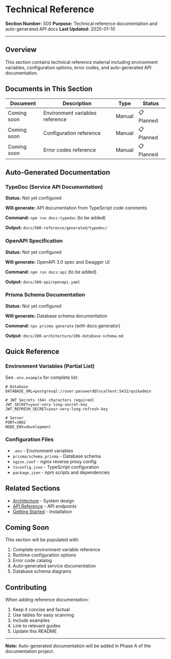 # Technical Reference

**Section Number:** 500
**Purpose:** Technical reference documentation and auto-generated API docs
**Last Updated:** 2025-01-10

---

## Overview

This section contains technical reference material including environment variables, configuration options, error codes, and auto-generated API documentation.

## Documents in This Section

| Document | Description | Type | Status |
|----------|-------------|------|--------|
| Coming soon | Environment variables reference | Manual | 📋 Planned |
| Coming soon | Configuration reference | Manual | 📋 Planned |
| Coming soon | Error codes reference | Manual | 📋 Planned |

## Auto-Generated Documentation

### TypeDoc (Service API Documentation)

**Status:** Not yet configured

**Will generate:** API documentation from TypeScript code comments

**Command:** `npm run docs:typedoc` (to be added)

**Output:** `docs/500-reference/generated/typedoc/`

### OpenAPI Specification

**Status:** Not yet configured

**Will generate:** OpenAPI 3.0 spec and Swagger UI

**Command:** `npm run docs:api` (to be added)

**Output:** `docs/300-api/openapi.yaml`

### Prisma Schema Documentation

**Status:** Not yet configured

**Will generate:** Database schema documentation

**Command:** `npx prisma generate` (with docs generator)

**Output:** `docs/200-architecture/206-database-schema.md`

## Quick Reference

### Environment Variables (Partial List)

See `.env.example` for complete list:

```env
# Database
DATABASE_URL=postgresql://user:password@localhost:5432/quikadmin

# JWT Secrets (64+ characters required)
JWT_SECRET=your-very-long-secret-key
JWT_REFRESH_SECRET=your-very-long-refresh-key

# Server
PORT=3002
NODE_ENV=development
```

### Configuration Files

- `.env` - Environment variables
- `prisma/schema.prisma` - Database schema
- `nginx.conf` - nginx reverse proxy config
- `tsconfig.json` - TypeScript configuration
- `package.json` - npm scripts and dependencies

## Related Sections

- [Architecture](../200-architecture/) - System design
- [API Reference](../300-api/) - API endpoints
- [Getting Started](../100-getting-started/) - Installation

## Coming Soon

This section will be populated with:
1. Complete environment variable reference
2. Runtime configuration options
3. Error code catalog
4. Auto-generated service documentation
5. Database schema diagrams

## Contributing

When adding reference documentation:
1. Keep it concise and factual
2. Use tables for easy scanning
3. Include examples
4. Link to relevant guides
5. Update this README

---

**Note:** Auto-generated documentation will be added in Phase A of the documentation project.
